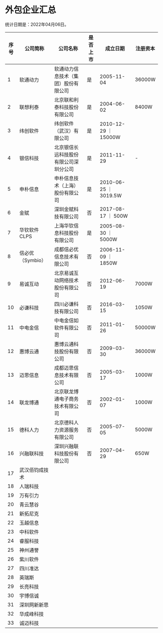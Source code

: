 # 外包企业汇总

统计日期是：2022年04月06日。

| 序号 | 公司简称        | 公司名称                          | 是否上市 | 成立日期      | 注册资本  |
| --- | -------------- | ------------------------------- | ------- | ------------ | -------- |
| 1   | 软通动力        | 软通动力信息技术（集团）股份有限公司   |    是   |  2005-11-04  | 36000W   |
| 2   | 联想利泰        | 北京联和利泰科技股份有限公司          |    是   |  2004-06-02  | 8400W   |
| 3   | 纬创软件        | 纬创软件（武汉）有限公司             |    是   |  2010-12-29 ｜ 15000W   |
| 4   | 银信科技        | 北京银信长远科技股份有限公司深圳分公司 |    是    | 2011-11-29  | -        |
| 5   | 申朴信息        | 申朴信息技术（上海）股份有限公司      |    是    |  2010-06-25 ｜ 3019.5W |
| 6   | 金赋           | 深圳金赋科技有限公司                |    否    |  2017-08-17 ｜ 500W     |
| 7   | 华钦软件CLPS    | 上海华钦信息科技股份有限公司         |    是    |  2005-08-30 ｜ 5000W    |
| 8   | 信必优（Symbio）| 成都信必优信息技术有限公司           |    否    |  2006-11-09 ｜ 1850W    |
| 9   | 易诚互动        | 北京易诚互动网络技术股份有限公司      |    否    |  2012-06-19 | 7000W    |
| 10  | 必谦科技        | 四川必谦科技有限公司                |    否    |  2016-03-15 | 1050W    |
| 11  | 中电金信        | 中电金信如软件有限公司              |    否    |  2011-01-26 | 50000W   |
| 12  | 惠博云通        | 惠博云通科技股份有限公司             |    否    |  2009-03-30 | 36000W   |
| 13  | 迈思信息        | 成都迈思信息技术有限公司             |    否    |  2005-03-17 | 1000W    |
| 14  | 联龙博通        | 北京联龙博通电子商务技术有限公司      |    否    |  2002-01-07 | 1000W    |
| 15  | 德科人力        | 北京德科人力资源服务有限公司         |    否    |  2005-07-05 | 5000W    |
| 16  | 兴融联科技      | 深圳兴融联科技股份有限公司           |    否    |  2007-04-29 | 650W    |
| 17  | 武汉佰钧成技术   |            |        |   |     |
| 18  | 人瑞科技        |            |        |   |     |
| 19  | 万有引力        |            |        |   |     |
| 20  | 青云慧谷        |            |        |   |     |
| 21  | 新拓尼克        |            |        |   |     |
| 22  | 玉越信息        |            |        |   |     |
| 23  | 中科软件        |            |        |   |     |
| 24  | 睿服科技        |            |        |   |     |
| 25  | 神州通誉        |            |        |   |     |
| 26  | 紫川软件        |            |        |   |     |
| 27  | 四川准达        |            |        |   |     |
| 28  | 英瑞斯          |            |        |   |     |
| 29  | 长亮科技        |            |        |   |     |
| 30  | 宇博信诚        |            |        |   |     |
| 31  | 深圳网新新思     |            |        |   |     |
| 32  | 华成峰科技      |            |        |   |     |
| 33  | 诚迈科技        |            |        |   |     |